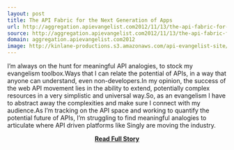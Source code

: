 ```yaml
---
layout: post
title: The API Fabric for the Next Generation of Apps
url: http://aggregation.apievangelist.com2012/11/13/the-api-fabric-for-next-generation-of-apps/
source: http://aggregation.apievangelist.com2012/11/13/the-api-fabric-for-next-generation-of-apps/
domain: aggregation.apievangelist.com2012
image: http://kinlane-productions.s3.amazonaws.com/api-evangelist-site/blog/singly-logo_300.png
---
```


<p>I’m always on the hunt for meaningful API analogies, to stock my evangelism toolbox.Ways that I can relate the potential of APIs, in a way that anyone can understand, even non-developers.In my opinion, the success of the web API movement lies in the ability to extend, potentially complex resources in a very simplistic and universal way.So, as an evangelism I have to abstract away the complexities and make sure I connect with my audience.As I’m tracking on the API space and working to quantify the potential future of APIs, I’m struggling to find meaningful analogies to articulate where API driven platforms like Singly are moving the industry.</p>
<center><p><a href="http://aggregation.apievangelist.com2012/11/13/the-api-fabric-for-next-generation-of-apps/" style='padding:25px; font-sze:18px; font-weight: bold;'>Read Full Story</a></p></center>
